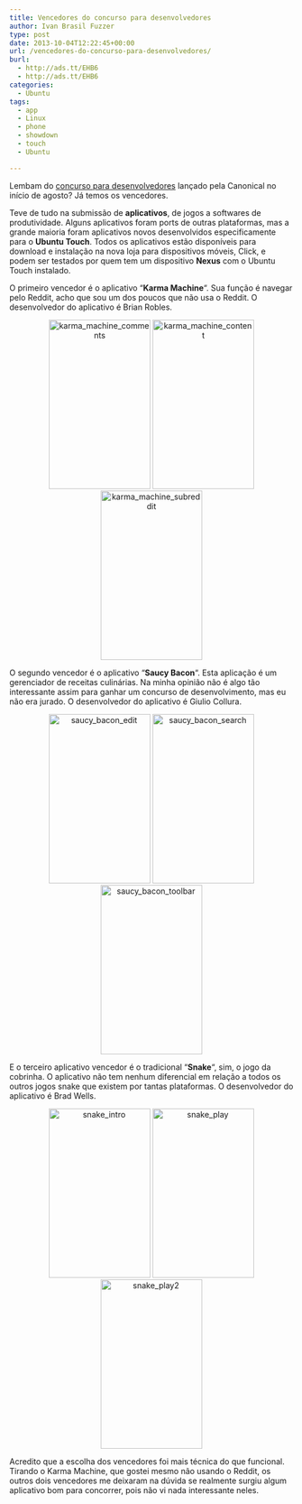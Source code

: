 ```yaml
---
title: Vencedores do concurso para desenvolvedores
author: Ivan Brasil Fuzzer
type: post
date: 2013-10-04T12:22:45+00:00
url: /vencedores-do-concurso-para-desenvolvedores/
burl:
  - http://ads.tt/EHB6
  - http://ads.tt/EHB6
categories:
  - Ubuntu
tags:
  - app
  - Linux
  - phone
  - showdown
  - touch
  - Ubuntu

---
```

Lembam do [concurso para desenvolvedores][1] lançado pela Canonical no início de agosto? Já temos os vencedores.

Teve de tudo na submissão de **aplicativos**, de jogos a softwares de produtividade. Alguns aplicativos foram ports de outras plataformas, mas a grande maioria foram aplicativos novos desenvolvidos especificamente para o **Ubuntu Touch**. Todos os aplicativos estão disponíveis para download e instalação na nova loja para dispositivos móveis, Click, e podem ser testados por quem tem um dispositivo **Nexus** com o Ubuntu Touch instalado.

O primeiro vencedor é o aplicativo &#8220;**Karma Machine**&#8220;. Sua função é navegar pelo Reddit, acho que sou um dos poucos que não usa o Reddit. O desenvolvedor do aplicativo é Brian Robles.

<p style="text-align: center;">
  <a href="http://www.ubuntero.com.br/wp-content/uploads/2013/10/karma_machine_comments.png" rel="lightbox-album"><img class="alignnone size-medium wp-image-6098" alt="karma_machine_comments" src="http://www.ubuntero.com.br/wp-content/uploads/2013/10/karma_machine_comments-180x300.png" width="180" height="300" /></a> <a href="http://www.ubuntero.com.br/wp-content/uploads/2013/10/karma_machine_content.png" rel="lightbox-album"><img class="alignnone size-medium wp-image-6099" alt="karma_machine_content" src="http://www.ubuntero.com.br/wp-content/uploads/2013/10/karma_machine_content-180x300.png" width="180" height="300" /></a> <a href="http://www.ubuntero.com.br/wp-content/uploads/2013/10/karma_machine_subreddit.png" rel="lightbox-album"><img class="alignnone size-medium wp-image-6100" alt="karma_machine_subreddit" src="http://www.ubuntero.com.br/wp-content/uploads/2013/10/karma_machine_subreddit-180x300.png" width="180" height="300" /></a>
</p>

O segundo vencedor é o aplicativo &#8220;**Saucy Bacon**&#8220;. Esta aplicação é um gerenciador de receitas culinárias. Na minha opinião não é algo tão interessante assim para ganhar um concurso de desenvolvimento, mas eu não era jurado. O desenvolvedor do aplicativo é Giulio Collura.

<p style="text-align: center;">
  <a href="http://www.ubuntero.com.br/wp-content/uploads/2013/10/saucy_bacon_edit.png" rel="lightbox-album"><img class="alignnone size-medium wp-image-6101" alt="saucy_bacon_edit" src="http://www.ubuntero.com.br/wp-content/uploads/2013/10/saucy_bacon_edit-180x300.png" width="180" height="300" /></a> <a href="http://www.ubuntero.com.br/wp-content/uploads/2013/10/saucy_bacon_search.png" rel="lightbox-album"><img class="alignnone size-medium wp-image-6102" alt="saucy_bacon_search" src="http://www.ubuntero.com.br/wp-content/uploads/2013/10/saucy_bacon_search-180x300.png" width="180" height="300" /></a> <a href="http://www.ubuntero.com.br/wp-content/uploads/2013/10/saucy_bacon_toolbar.png" rel="lightbox-album"><img class="alignnone size-medium wp-image-6103" alt="saucy_bacon_toolbar" src="http://www.ubuntero.com.br/wp-content/uploads/2013/10/saucy_bacon_toolbar-180x300.png" width="180" height="300" /></a>
</p>

E o terceiro aplicativo vencedor é o tradicional &#8220;**Snake**&#8220;, sim, o jogo da cobrinha. O aplicativo não tem nenhum diferencial em relação a todos os outros jogos snake que existem por tantas plataformas. O desenvolvedor do aplicativo é Brad Wells.

<p style="text-align: center;">
  <a href="http://www.ubuntero.com.br/wp-content/uploads/2013/10/snake_intro.png" rel="lightbox-album"><img class="alignnone size-medium wp-image-6104" alt="snake_intro" src="http://www.ubuntero.com.br/wp-content/uploads/2013/10/snake_intro-180x300.png" width="180" height="300" /></a> <a href="http://www.ubuntero.com.br/wp-content/uploads/2013/10/snake_play.png" rel="lightbox-album"><img class="alignnone size-medium wp-image-6105" alt="snake_play" src="http://www.ubuntero.com.br/wp-content/uploads/2013/10/snake_play-180x300.png" width="180" height="300" /></a> <a href="http://www.ubuntero.com.br/wp-content/uploads/2013/10/snake_play2.png" rel="lightbox-album"><img class="alignnone size-medium wp-image-6106" alt="snake_play2" src="http://www.ubuntero.com.br/wp-content/uploads/2013/10/snake_play2-180x300.png" width="180" height="300" /></a>
</p>

Acredito que a escolha dos vencedores foi mais técnica do que funcional. Tirando o Karma Machine, que gostei mesmo não usando o Reddit, os outros dois vencedores me deixaram na dúvida se realmente surgiu algum aplicativo bom para concorrer, pois não vi nada interessante neles.

 [1]: http://www.ubuntero.com.br/2013/08/concurso-para-desenvolvedores/